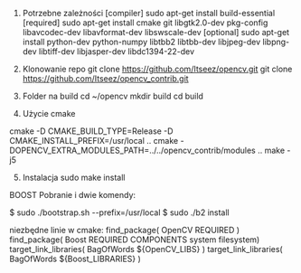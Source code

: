 1. Potrzebne zależności
[compiler] sudo apt-get install build-essential
[required] sudo apt-get install cmake git libgtk2.0-dev pkg-config libavcodec-dev libavformat-dev libswscale-dev
[optional] sudo apt-get install python-dev python-numpy libtbb2 libtbb-dev libjpeg-dev libpng-dev libtiff-dev libjasper-dev libdc1394-22-dev

2. Klonowanie repo
git clone https://github.com/Itseez/opencv.git
git clone https://github.com/Itseez/opencv_contrib.git

3. Folder na build
cd ~/opencv
mkdir build
cd build

4. Użycie cmake

cmake -D CMAKE_BUILD_TYPE=Release -D CMAKE_INSTALL_PREFIX=/usr/local ..
cmake -DOPENCV_EXTRA_MODULES_PATH=../../opencv_contrib/modules ..
make -j5

5. Instalacja
sudo make install


BOOST
Pobranie i dwie komendy:

$ sudo ./bootstrap.sh --prefix=/usr/local
$ sudo ./b2 install 

niezbędne linie w cmake:
find_package( OpenCV REQUIRED )
find_package( Boost REQUIRED COMPONENTS system filesystem)
target_link_libraries( BagOfWords ${OpenCV_LIBS} )
target_link_libraries( BagOfWords ${Boost_LIBRARIES} )
